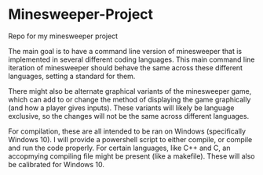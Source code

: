 # Minesweeper-Project
Repo for my minesweeper project

The main goal is to have a command line version of minesweeper that is implemented in several different coding languages.
This main command line iteration of minesweeper should behave the same across these different languages, setting a standard for them.

There might also be alternate graphical variants of the minesweeper game, which can add to or change the method of displaying the game graphically (and how a player gives inputs).
These variants will likely be language exclusive, so the changes will not be the same across different languages.

For compilation, these are all intended to be ran on Windows (specifically Windows 10).
I will provide a powershell script to either compile, or compile and run the code properly.
For certain languages, like C++ and C, an accopmying compiling file might be present (like a makefile).
These will also be calibrated for Windows 10.
